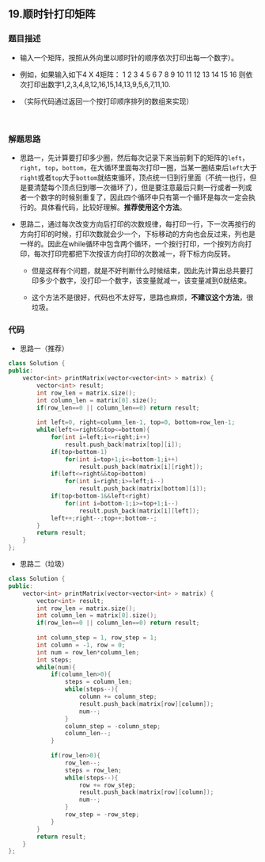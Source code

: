 ## 19.顺时针打印矩阵

### 题目描述  

- 输入一个矩阵，按照从外向里以顺时针的顺序依次打印出每一个数字）。

- 例如，如果输入如下4 X 4矩阵： 1 2 3 4 5 6 7 8 9 10 11 12 13 14 15 16 则依次打印出数字1,2,3,4,8,12,16,15,14,13,9,5,6,7,11,10.

- （实际代码通过返回一个按打印顺序排列的数组来实现）

  ​    

### 解题思路  

- 思路一，先计算要打印多少圈，然后每次记录下来当前剩下的矩阵的`left`，`right`，`top`，`bottom`，在大循环里面每次打印一圈，当某一圈结束后`left`大于`right`或者`top`大于`bottom`就结束循环，顶点统一归到行里面（不统一也行，但是要清楚每个顶点归到哪一次循环了），但是要注意最后只剩一行或者一列或者一个数字的时候别重复了，因此四个循环中只有第一个循环是每次一定会执行的。具体看代码，比较好理解。**推荐使用这个方法**。

- 思路二，通过每次改变方向后打印的次数规律，每打印一行，下一次再按行的方向打印的时候，打印次数就会少一个，下标移动的方向也会反过来，列也是一样的。因此在while循环中包含两个循环，一个按行打印，一个按列方向打印，每次打印完都把下次按该方向打印的次数减一，将下标方向反转。

  - 但是这样有个问题，就是不好判断什么时候结束，因此先计算出总共要打印多少个数字，没打印一个数字，该变量就减一，该变量减到0就结束。

  - 这个方法不是很好，代码也不太好写，思路也麻烦，**不建议这个方法**，很垃圾。




### 代码 

- 思路一（推荐）

```c++
class Solution {
public:
    vector<int> printMatrix(vector<vector<int> > matrix) {
        vector<int> result;
        int row_len = matrix.size();
        int column_len = matrix[0].size();
        if(row_len==0 || column_len==0) return result;
        
        int left=0, right=column_len-1, top=0, bottom=row_len-1;
        while(left<=right&&top<=bottom){
            for(int i=left;i<=right;i++)
                result.push_back(matrix[top][i]);
            if(top<bottom-1)
                for(int i=top+1;i<=bottom-1;i++)
                    result.push_back(matrix[i][right]);
            if(left<=right&&top<bottom)
                for(int i=right;i>=left;i--)
                    result.push_back(matrix[bottom][i]);
            if(top<bottom-1&&left<right)
                for(int i=bottom-1;i>=top+1;i--)
                    result.push_back(matrix[i][left]);
            left++;right--;top++;bottom--;
        }
        return result;
    }
};
```

- 思路二（垃圾）

```c++
class Solution {
public:
    vector<int> printMatrix(vector<vector<int> > matrix) {
        vector<int> result;
        int row_len = matrix.size();
        int column_len = matrix[0].size();
        if(row_len==0 || column_len==0) return result;
        
        int column_step = 1, row_step = 1;
        int column = -1, row = 0;
        int num = row_len*column_len;
        int steps;
        while(num){
            if(column_len>0){
                steps = column_len;
                while(steps--){
                    column += column_step;
                    result.push_back(matrix[row][column]);
                    num--;
                }
                column_step = -column_step;
                column_len--;
            }
            
            if(row_len>0){
                row_len--;
                steps = row_len;
                while(steps--){
                    row += row_step;
                    result.push_back(matrix[row][column]);
                    num--;
                }
                row_step = -row_step;
            }
        }
        return result;
    }
};
```
